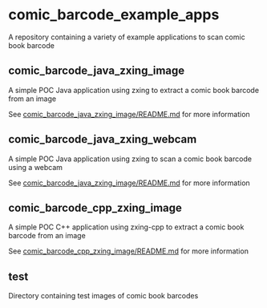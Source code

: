 # comic_barcode_example_apps

A repository containing a variety of example applications to scan comic book barcode

## comic_barcode_java_zxing_image

A simple POC Java application using zxing to extract a comic book barcode from an image

See [comic_barcode_java_zxing_image/README.md](comic_barcode_java_zxing_image/README.md) for more information

## comic_barcode_java_zxing_webcam

A simple POC Java application using zxing to scan a comic book barcode using a webcam

See [comic_barcode_java_zxing_image/README.md](comic_barcode_java_zxing_image/README.md) for more information

## comic_barcode_cpp_zxing_image

A simple POC C++ application using zxing-cpp to extract a comic book barcode from an image

See [comic_barcode_cpp_zxing_image/README.md](comic_barcode_cpp_zxing_image/README.md) for more information

## test

Directory containing test images of comic book barcodes
